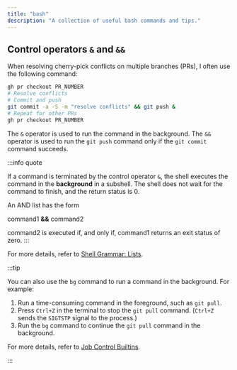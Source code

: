 ```yaml
---
title: "bash"
description: "A collection of useful bash commands and tips."
---
```


## Control operators `&` and `&&`

When resolving cherry-pick conflicts on multiple branches (PRs), I often use the following command:

```bash
gh pr checkout PR_NUMBER
# Resolve conflicts
# Commit and push
git commit -a -S -m "resolve conflicts" && git push &
# Repeat for other PRs
gh pr checkout PR_NUMBER
```

The `&` operator is used to run the command in the background. The `&&` operator is used to run the `git push` command only if the `git commit` command succeeds.

:::info quote

If a command is terminated by the control operator `&`, the shell executes the command in the **background** in a subshell. The shell does not wait for the command to finish, and the return status is 0.

An AND list has the form

command1 **&&** command2

command2 is executed if, and only if, command1 returns an exit status of zero.
:::

For more details, refer to [Shell Grammar: Lists](https://linux.die.net/man/1/bash).

:::tip

You can also use the `bg` command to run a command in the background. For example:

1. Run a time-consuming command in the foreground, such as `git pull`.
2. Press `Ctrl+Z` in the terminal to stop the `git pull` command. (`Ctrl+Z` sends the `SIGTSTP` signal to the process.)
3. Run the `bg` command to continue the `git pull` command in the background.

For more details, refer to [Job Control Builtins](https://www.gnu.org/software/bash/manual/html_node/Job-Control-Builtins.html).

:::

